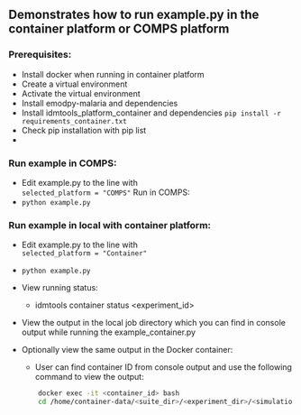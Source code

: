## Demonstrates how to run example.py in the container platform or COMPS platform

### Prerequisites:
- Install docker when running in container platform
- Create a virtual environment
- Activate the virtual environment
- Install emodpy-malaria and dependencies
- Install idmtools_platform_container and dependencies
  ```pip install -r requirements_container.txt```
- Check pip installation with pip list
- 
### Run example in COMPS:
  - Edit example.py to the line with     
    ```selected_platform = "COMPS"```
    Run in COMPS:
  - ```python example.py```

### Run example in local with container platform: 
  - Edit example.py to the line with     
    ```selected_platform = "Container"```
  - ```python example.py```

  - View running status:
    - idmtools container status <experiment_id>
  - View the output in the local job directory which you can find in console output while running the example_container.py
  - Optionally view the same output in the Docker container:
    - User can find container ID from console output and use the following command to view the output:
    ```bash
        docker exec -it <container_id> bash
        cd /home/container-data/<suite_dir>/<experiment_dir>/<simulation_dir>
    ```